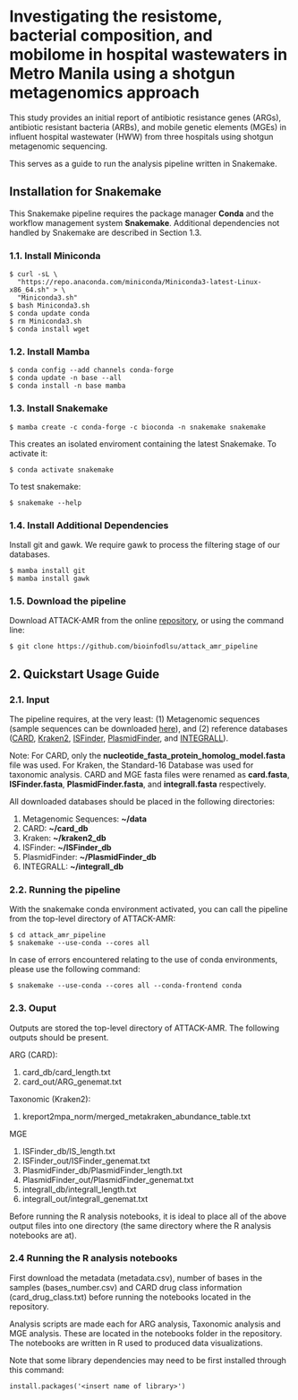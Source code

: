 
# Investigating the resistome, bacterial composition, and mobilome in hospital wastewaters in Metro Manila using a shotgun metagenomics approach

This study provides an initial report of antibiotic resistance genes (ARGs), antibiotic resistant bacteria (ARBs), and mobile genetic elements (MGEs) in influent hospital wastewater (HWW) from three hospitals using shotgun metagenomic sequencing.


This serves as a guide to run the analysis pipeline written in Snakemake.

## Installation for Snakemake
This Snakemake pipeline requires the package manager **Conda** and the workflow management system **Snakemake**.
Additional dependencies not handled by Snakemake are described in Section 1.3.

### 1.1. Install Miniconda 
```
$ curl -sL \
  "https://repo.anaconda.com/miniconda/Miniconda3-latest-Linux-x86_64.sh" > \
  "Miniconda3.sh"
$ bash Miniconda3.sh
$ conda update conda
$ rm Miniconda3.sh
$ conda install wget
```

### 1.2. Install Mamba 
```
$ conda config --add channels conda-forge
$ conda update -n base --all
$ conda install -n base mamba
```

### 1.3. Install Snakemake
```
$ mamba create -c conda-forge -c bioconda -n snakemake snakemake
```
This creates an isolated enviroment containing the latest Snakemake. To activate it:
```
$ conda activate snakemake
```
To test snakemake:
```
$ snakemake --help
```

### 1.4. Install Additional Dependencies
Install git and gawk. We require gawk to process the filtering stage of our databases.
```
$ mamba install git
$ mamba install gawk
```

### 1.5. Download the pipeline
Download ATTACK-AMR from the online [repository](https://github.com/bioinfodlsu/attack_amr_pipeline), or using the command line:
```
$ git clone https://github.com/bioinfodlsu/attack_amr_pipeline
```

## 2. Quickstart Usage Guide

### 2.1. Input
The pipeline requires, at the very least: (1) Metagenomic sequences (sample sequences can be downloaded [here](*tentative*)), and (2) reference databases ([CARD](https://card.mcmaster.ca/latest/data), [Kraken2](https://benlangmead.github.io/aws-indexes/k2), [ISFinder](https://isfinder.biotoul.fr/), [PlasmidFinder](https://bitbucket.org/genomicepidemiology/workspace/projects/DB), and [INTEGRALL](http://integrall.bio.ua.pt/)).


Note: For CARD, only the **nucleotide_fasta_protein_homolog_model.fasta** file was used. For Kraken, the Standard-16 Database was used for taxonomic analysis. CARD and MGE fasta files were renamed as **card.fasta**,  **ISFinder.fasta**, **PlasmidFinder.fasta**, and **integrall.fasta** respectively.


All downloaded databases should be placed in the following directories:
1. Metagenomic Sequences: **~/data**
2. CARD: **~/card_db**
3. Kraken: **~/kraken2_db**
4. ISFinder: **~/ISFinder_db**
4. PlasmidFinder: **~/PlasmidFinder_db**
4. INTEGRALL: **~/integrall_db**
 

### 2.2. Running the pipeline
With the snakemake conda environment activated, you can call the pipeline from the top-level directory of ATTACK-AMR:
```
$ cd attack_amr_pipeline
$ snakemake --use-conda --cores all
```
In case of errors encountered relating to the use of conda environments, please use the following command:
```
$ snakemake --use-conda --cores all --conda-frontend conda

```

### 2.3. Ouput
Outputs are stored the top-level directory of ATTACK-AMR. The following outputs should be present. 

ARG (CARD):
1. card_db/card_length.txt
2. card_out/ARG_genemat.txt

Taxonomic (Kraken2):
1. kreport2mpa_norm/merged_metakraken_abundance_table.txt

MGE
1. ISFinder_db/IS_length.txt
2. ISFinder_out/ISFinder_genemat.txt
3. PlasmidFinder_db/PlasmidFinder_length.txt
4. PlasmidFinder_out/PlasmidFinder_genemat.txt
5. integrall_db/integrall_length.txt
6. integrall_out/integrall_genemat.txt


Before running the R analysis notebooks, it is ideal to place all of the above output files into one directory (the same directory where the R analysis notebooks are at).

### 2.4 Running the R analysis notebooks

First download the metadata (metadata.csv), number of bases in the samples (bases_number.csv) and CARD drug class information (card_drug_class.txt) before running the notebooks located in the repository.

Analysis scripts are made each for ARG analysis, Taxonomic analysis and MGE analysis. These are located in the notebooks folder in the repository. The notebooks are written in R used to produced data visualizations.

Note that some library dependencies may need to be first installed through this command:

```
install.packages('<insert name of library>')
```






